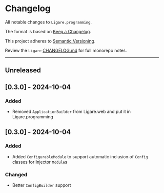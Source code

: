 # Changelog

All notable changes to `Ligare.programming`.

The format is based on [Keep a Changelog](https://keepachangelog.com/en/1.1.0/).

This project adheres to [Semantic Versioning](https://semver.org/spec/v2.0.0.html).

Review the `Ligare` [CHANGELOG.md](https://github.com/uclahs-cds/Ligare/blob/main/CHANGELOG.md) for full monorepo notes.


---
## Unreleased

## [0.3.0] - 2024-10-04
### Added
* Removed `ApplicationBuilder` from Ligare.web and put it in Ligare.programming

## [0.3.0] - 2024-10-04
### Added
* Added `ConfigurableModule` to support automatic inclusion of `Config` classes for Injector `Module`s

### Changed
* Better `ConfigBuilder` support
